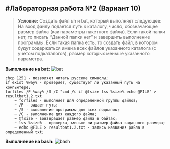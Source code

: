 #Лабораторная работа №2 (Вариант 10)
---
> __Условие:__
Создать файл sh и bat, который выполняет следующее:
На вход файлу подается путь к каталогу, число, обозначающее размер файла (как параметры пакетного файла). Если такой папки нет, то писать “Данной папки нет” и завершить выполнение программы. Если такая папка есть, то создать файл, в котором будут содержаться имена всех файлов указанного каталога (с учетом подкаталогов), размер которых меньше указанного параметра.

__Выполнение на bat:__
![bat](https://sun9-58.userapi.com/impg/XKx-VjZBIVRzROXnoLH3n2Oyrc2k2ltD0Jf3GA/9-eI3DsIvLs.jpg?size=1096x639&quality=96&sign=c0918ba45e2c12d1e8843f0580e72125&type=album)

```
chcp 1251 - позволяет читать русские символы;
if exist %way% - проверяет, существует ли указанный путь на компьютере;
forfiles /P %way% /S /C "cmd /c if @fsize lss %size% echo @FILE" > resultbat1.2.txt
    ~ forfiles - выполняет для определенной группы файлов;
    ~ /P - задает путь;
    ~ /S - выполнение программы для всех подпапок;
    ~ /C - выполнение для каждого файла;
    ~ @fsize - вовзвращает размер файла в байтах;
    ~ lss %size% - проверка, меньше ли размер файла заданного размера;
    ~ echo @FILE > resultbat1.2.txt - запись названия файла в определенный txt;
```

__Выполнение на bash:__
![bash](https://sun9-12.userapi.com/impg/qw4iPrkxRTkfCDdww67-cVF9KDsPeTwqzPsD1g/JqWxdDxwKvk.jpg?size=739x445&quality=96&sign=84237de9192adce8264df19e0b81489c&type=album)
